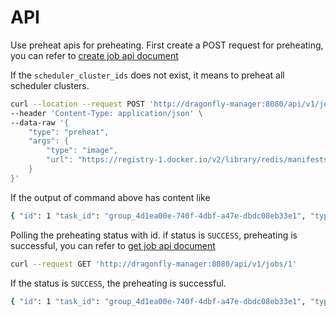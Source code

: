 # API

Use preheat apis for preheating. First create a POST request for preheating, you can refer to [create job api document](../api-reference/api-reference.md#create-job)

If the `scheduler_cluster_ids` does not exist, it means to preheat all scheduler clusters.

```bash
curl --location --request POST 'http://dragonfly-manager:8080/api/v1/jobs' \
--header 'Content-Type: application/json' \
--data-raw '{
    "type": "preheat",
    "args": {
        "type": "image",
        "url": "https://registry-1.docker.io/v2/library/redis/manifests/latest"
    }
}'
```

If the output of command above has content like

```bash
{ "id": 1 "task_id": "group_4d1ea00e-740f-4dbf-a47e-dbdc08eb33e1", "type": "preheat", "status": "PENDING", "args": { "filter": "", "headers": null, "type": "image", "url": "https://registry-1.docker.io/v2/library/redis/manifests/latest" }}
```

Polling the preheating status with id. if status is `SUCCESS`, preheating is successful, you can refer to [get job api document](../api-reference/api-reference.md#get-job)

```bash
curl --request GET 'http://dragonfly-manager:8080/api/v1/jobs/1'
```

If the status is `SUCCESS`, the preheating is successful.

```bash
{ "id": 1 "task_id": "group_4d1ea00e-740f-4dbf-a47e-dbdc08eb33e1", "type": "preheat", "status": "SUCCESS", "args": { "filter": "", "headers": null, "type": "image", "url": "https://registry-1.docker.io/v2/library/redis/manifests/latest" }}
```
